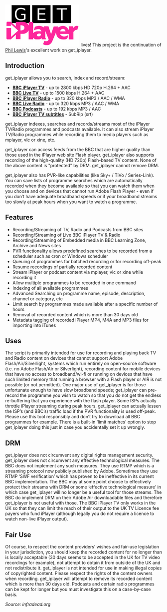![getiplayer](getiplayer.jpg) lives! This project is the continuation of
[Phil Lewis](http://linuxcentre.net/getiplayer)'s excellent work on get_iplayer.

## Introduction

get_iplayer allows you to search, index and record/stream:

-   **[BBC iPlayer TV](http://www.bbc.co.uk/iplayer/tv)** - up to 2800 kbps HD 720p H.264 + AAC
-   **[BBC Live TV](http://www.bbc.co.uk/iplayer/tv)** - up to 1500 kbps H.264 + AAC
-   **[BBC iPlayer Radio](http://www.bbc.co.uk/iplayer/radio)** - up to 320 kbps MP3 / AAC / WMA
-   **[BBC Live Radio](http://www.bbc.co.uk/iplayer/radio)** - up to 320 kbps MP3 / AAC / WMA
-   **[BBC Podcasts](http://www.bbc.co.uk/podcasts)** - up to 192 kbps MP3 / AAC
-   **[BBC iPlayer TV subtitles](http://www.bbc.co.uk/iplayer/tv)** - SubRip (srt)

get_iplayer indexes, searches and records/streams most of the iPlayer TV/Radio programmes and podcasts available. It can also stream iPlayer TV/Radio programmes while recording them to media players such as mplayer, vlc or xine, etc.  

get_iplayer can access feeds from the BBC that are higher quality than those used in the iPlayer web site Flash player. get_iplayer also supports recording of the high-quality (HD 720p) Flash-based TV content. None of the above content is "protected" by DRM. get_iplayer cannot remove DRM.

get_iplayer also has PVR-like capabilities (like Sky+ / TiVo / Series-Link). You can save lists of programme searches which are automatically recorded when they become available so that you can watch them when you choose and on devices that cannot run Adobe Flash Player - even if you don’t have adequate broadband speeds or if your broadband streams too slowly at peak hours when you want to watch a programme.

## Features

-   Recording/Streaming of TV, Radio and Podcasts from BBC sites
-   Recording/Streaming of Live BBC iPlayer TV & Radio
-   Recording/Streaming of Embedded media in BBC Learning Zone, Archive and News sites
-   PVR functionality allows predefined searches to be recorded from a scheduler such as cron or Windows scheduler
-   Queuing of programmes for batched recording or for recording off-peak
-   Resume recordings of partially recorded content
-   Stream iPlayer or podcast content via mplayer, vlc or xine while recording it
-   Allow multiple programmes to be recorded in one command
-   Indexing of all available programmes
-   Advanced Searching on programme name, episode, description, channel or category, etc
-   Limit search by programmes made available after a specific number of hours
-   Removal of recorded content which is more than 30 days old
-   Metadata tagging of recorded iPlayer MP4, M4A and MP3 files for importing into iTunes

## Uses

The script is primarily intended for use for recording and playing back
TV and Radio content on devices that cannot support Adobe
Flash/Air/Silverlight, systems which run entirely on open-source
software (i.e. no Adobe Flash/Air or Silverlight), recording content for
mobile devices that have no access to broadband/wi-fi or running on
devices that have such limited memory that running a browser with a
Flash player or AIR is not possible (or not permitted). One major use of
get_iplayer is for those unfortunate enough to have slow broadband
speeds; get_iplayer can pre-record the programme you wish to watch so
that you do not get the endless re-buffering that you experience with
the flash player. Some ISPs actually throttle iPlayer streaming during
peak hours. get_iplayer can actually lessen the ISP’s (and BBC’s)
traffic load if the PVR functionality is used off-peak. Please use this
tool responsibly and don’t try to download all BBC programmes for
example. There is a built-in 'limit matches' option to stop get_iplayer
doing this just in case you accidentally set it up wrongly.

## DRM

get_iplayer does not circumvent any digital rights management security. 
get_iplayer does not circumvent any effective technological measures. The BBC
does not implement any such measures. They use RTMP which is a streaming protocol
now publicly published by Adobe. Sometimes they use RTMP ‘SWF
verification’ which has proven to be ineffective in its current BBC
implementation.  The BBC may at some point choose to effectively protect their
streams with DRM or some ‘effective technological measure’ in which case get_iplayer
will no longer be a useful tool for those streams. The BBC do implement
DRM on their Adobe Air downloadable files and therefore get_iplayer is
not useful with those. The BBC iPlayer TV only works in the UK so that
they can limit the reach of their output to the UK TV Licence fee payers who
fund iPlayer (although legally you do not require a licence to watch
non-live iPlayer output).

## Fair Use

Of course, to respect the content providers’ wishes and fair-use
legislation in your jurisdiction, you should keep the recorded content
for no longer than is locally acceptable (30 days seems to be accepted
in the UK for TV video recordings for example), not attempt to obtain it
from outside of the UK and not redistribute it. get_iplayer is not
intended for use in making illegal copies of copyrighted content. Please
respect the rights of the content owners when recording. get_iplayer
will attempt to remove its recorded content which is more than 30 days
old. Podcasts and certain radio programmes can be kept for longer but
you must investigate this on a case-by-case basis.

*Source: infradead.org*